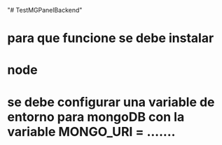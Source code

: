 "# TestMGPanelBackend" 
# para que funcione se debe instalar 
# node 
# se debe configurar una variable de entorno para mongoDB con la variable MONGO_URI = .......

